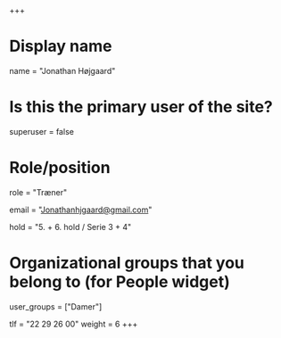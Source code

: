 +++
# Display name
name = "Jonathan Højgaard"

# Is this the primary user of the site?
superuser = false

# Role/position
role = "Træner"

email = "Jonathanhjgaard@gmail.com"

hold = "5. + 6. hold / Serie 3 + 4"

# Organizational groups that you belong to (for People widget)
user_groups = ["Damer"]

tlf = "22 29 26 00"
weight = 6
+++
